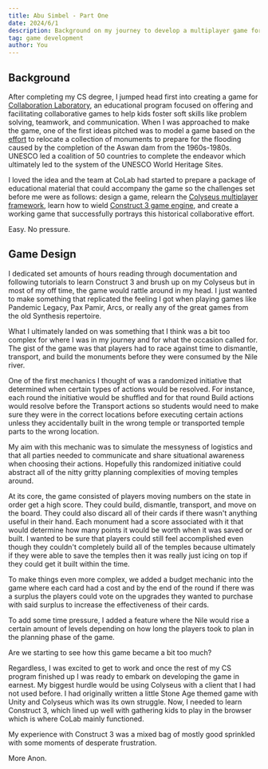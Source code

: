 ```yaml
---
title: Abu Simbel - Part One
date: 2024/6/1
description: Background on my journey to develop a multiplayer game for CoLab.
tag: game development
author: You
---
```


## Background

After completing my CS degree, I jumped head first into creating a game for [Collaboration Laboratory](https://www.collaborationlaboratory.com/), an educational program focused on offering and facilitating collaborative games to help kids foster soft skills like problem solving, teamwork, and communication. When I was approached to make the game, one of the first ideas pitched was to model a game based on the [effort](https://en.wikipedia.org/wiki/International_Campaign_to_Save_the_Monuments_of_Nubia) to relocate a collection of monuments to prepare for the flooding caused by the completion of the Aswan dam from the 1960s-1980s. UNESCO led a coalition of 50 countries to complete the endeavor which ultimately led to the system of the UNESCO World Heritage Sites.  

I loved the idea and the team at CoLab had started to prepare a package of educational material that could accompany the game so the challenges set before me were as follows: design a game, relearn the [Colyseus multiplayer framework](https://colyseus.io/), learn how to wield [Construct 3 game engine](https://www.construct.net/en), and create a working game that successfully portrays this historical collaborative effort. 

Easy. No pressure. 

## Game Design

I dedicated set amounts of hours reading through documentation and following tutorials to learn Construct 3 and brush up on my Colyseus but in most of my off time, the game would rattle around in my head. I just wanted to make something that replicated the feeling I got when playing games like Pandemic Legacy, Pax Pamir, Arcs, or really any of the great games from the old Synthesis repertoire. 

What I ultimately landed on was something that I think was a bit too complex for where I was in my journey and for what the occasion called for. The gist of the game was that players had to race against time to dismantle, transport, and build the monuments before they were consumed by the Nile river. 

One of the first mechanics I thought of was a randomized initiative that determined when certain types of actions would be resolved. For instance, each round the initiative would be shuffled and for that round Build actions would resolve before the Transport actions so students would need to make sure they were in the correct locations before executing certain actions unless they accidentally built in the wrong temple or transported temple parts to the wrong location.

My aim with this mechanic was to simulate the messyness of logistics and that all parties needed to communicate and share situational awareness when choosing their actions. Hopefully this randomized initiative could abstract all of the nitty gritty planning complexities of moving temples around. 

At its core, the game consisted of players moving numbers on the state in order get a high score. They could build, dismantle, transport, and move on the board. They could also discard all of their cards if there wasn't anything useful in their hand. Each monument had a score associated with it that would determine how many points it would be worth when it was saved or built. I wanted to be sure that players could still feel accomplished even though they couldn't completely build all of the temples because ultimately if they were able to save the temples then it was really just icing on top if they could get it built within the time. 

To make things even more complex, we added a budget mechanic into the game where each card had a cost and by the end of the round if there was a surplus the players could vote on the upgrades they wanted to purchase with said surplus to increase the effectiveness of their cards. 

To add some time pressure, I added a feature where the Nile would rise a certain amount of levels depending on how long the players took to plan in the planning phase of the game. 

Are we starting to see how this game became a bit too much?

Regardless, I was excited to get to work and once the rest of my CS program finished up I was ready to embark on developing the game in earnest. My biggest hurdle would be using Colyseus with a client that I had not used before. I had originally written a little Stone Age themed game with Unity and Colyseus which was its own struggle. Now, I needed to learn Construct 3, which lined up well with gathering kids to play in the browser which is where CoLab mainly functioned. 

My experience with Construct 3 was a mixed bag of mostly good sprinkled with some moments of desperate frustration.

More Anon. 